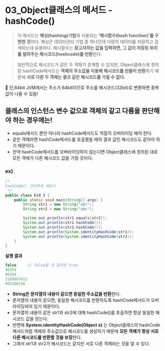 # 03_Object클래스의 메서드 - hashCode()
> 이 메서드는 **해싱(hashing)기법**에 사용되는 **‘해시함수(hash function)’를 구현한 것**이다. 
해싱은 데이터관리 기법 중 하나인데 다량의 데이터를 저장하고 검색하는데 유용하다.
해시함수는 **찾고자하는 값을 입력하면, 그 값이 저장된 위치를 알려주는 해시코드(hashcode)를 반환**한다.
> 

> 일반적으로 해시코드가 같은 두 객체가 존재할 수 있지만,
Object클래스에 정의된 hashCode메서드는 **객체의 주소값을 이용해 해시코드를 만들어 반환**하기 때문에
**서로 다른 두 객체는 결코 같은 해시코드를 가질 수 없다.**
> 

💢 단,64bit JVM에서는 주소가 64bit이므로 주소를 해시코드(32bit)로 변환하면 중복값이 나올 수 있음!  

## 클래스의 인스턴스 변수 값으로 객체의 같고 다름을 판단해야 하는 경우에는!

- equals메서드 뿐만 아니라 hashCode메서드도 적절히 오버라이딩 해야 한다.
- 같은 객체라면 hashCode메서드를 호출했을 때의 결과 값인 해시코드도 같아야 하기 때문이다.
- 만약 hashCode메서드를 오버라이딩하지 않는다면 Object클래스에 정의된 대로 모든 객체가 다른 해시코드 값을 가질 것이다.

### **ex)**

```java
/*
hashCode() 간단하게 써보기
 */
public class Ex9_3 {
    public static void main(String[] args) {
        String str1 = new String("abc"); 
        String str2 = new String("abc");

        System.out.println(str1.equals(str2));  
        System.out.println(str1.hashCode());
        System.out.println(str2.hashCode());
        System.out.println(System.identityHashCode(str1));
        System.out.println(System.identityHashCode(str2));
    }
}
```

**실행 결과**

```java
false     // false일 것 같지만 true.
96354
96354
2109957412
901506536
```

- **String은 문자열의 내용이 같으면 동일한 주소값을 반환**한다.
- 문자열의 내용이 같으면, 동일한 해시코드를 반환하도록 hashCode메서드가 오버라이딩되어 있기 때문이다.
- 문자열의 내용이 같은 str1과 str2에 대해 hashCode()를 호출하면 항상 동일한 해시코드 값을 얻는다.
- 반면에 **System.identityHashCode(Object x)** 는 Object클래스의 hashCode메서드처럼 객체의 주소값으로 해시코드를 생성하기 때문에 **모든 객체가 항상 서로 다른 해시코드를 반환할 것을 보장**한다.
- 그래서 str1과 str2가 해시코드는 같지만 서로 다른 객체라는 것을 알 수 있다.


